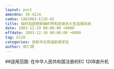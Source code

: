 ```yaml
---
layout: post
amendno: 39-4224
cadno: CAD2003-E120-02
title: 临时加固搭铁编织带和安装永久性连接系统
date: 2003-11-19 00:00:00 +0800
effdate: 2003-12-10 00:00:00 +0800
tag: E120
categories: 民航华北局适航审定处
author: 邵仁明
---
```


##适用范围:
在中华人民共和国注册的EC 120B直升机


